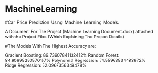 # MachineLearning
#Car_Price_Prediction_Using_Machine_Learning_Models.

A Document For The Project (Machine Learning Document.docx) attached with the Project Files (Which Explaining The Project Details)

#The Models With The Highest Accuracy are:

Gradient Boosting: 89.73907841132412%
Random Forest: 84.90695250570157%
Polynomial Regression: 74.55963534483972%
Ridge Regression: 52.0967356349478%
